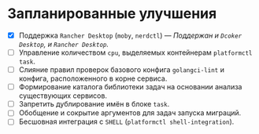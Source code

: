 # Запланированные улучшения

- [x] Поддержка `Rancher Desktop` (`moby`, `nerdctl`) — *Поддержан
  и `Dcoker Desktop`, и `Rancher Desktop`.*
- [ ] Управление количеством `cpu`, выделяемых контейнерам `platformctl task`.
- [ ] Слияние правил проверок базового конфига `golangci-lint` и конфига,
  расположенного в корне сервиса.
- [ ] Формирование каталога библиотеки задач на основании анализа существующих
  сервисов.
- [ ] Запретить дублирование имён в блоке `task`.
- [ ] Обобщение и сокрытие аргументов для задач запуска миграций.
- [ ] Бесшовная интеграция с `SHELL` (`platformctl shell-integration`).
